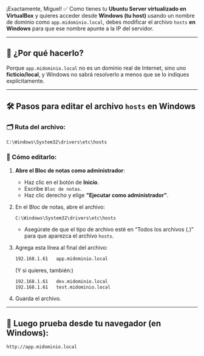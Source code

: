 ¡Exactamente, Miguel! ✅ Como tienes tu **Ubuntu Server virtualizado en VirtualBox** y quieres acceder desde **Windows (tu host)** usando un nombre de dominio como `app.midominio.local`, debes modificar el archivo `hosts` **en Windows** para que ese nombre apunte a la IP del servidor.

---

## 🧠 ¿Por qué hacerlo?

Porque `app.midominio.local` no es un dominio real de Internet, sino uno **ficticio/local**, y Windows no sabrá resolverlo a menos que se lo indiques explícitamente.

---

## 🛠️ Pasos para editar el archivo `hosts` en Windows

### 🗂️ Ruta del archivo:

```
C:\Windows\System32\drivers\etc\hosts
```

### 📝 Cómo editarlo:

1. **Abre el Bloc de notas como administrador**:

   * Haz clic en el botón de **Inicio**.
   * Escribe `Bloc de notas`.
   * Haz clic derecho y elige **"Ejecutar como administrador"**.

2. En el Bloc de notas, abre el archivo:

   ```
   C:\Windows\System32\drivers\etc\hosts
   ```

   * Asegúrate de que el tipo de archivo esté en “Todos los archivos (*.*)” para que aparezca el archivo `hosts`.

3. Agrega esta línea al final del archivo:

   ```txt
   192.168.1.61   app.midominio.local
   ```

   (Y si quieres, también:)

   ```txt
   192.168.1.61   dev.midominio.local
   192.168.1.61   test.midominio.local
   ```

4. Guarda el archivo.

---

## 🧪 Luego prueba desde tu navegador (en Windows):

```
http://app.midominio.local
```

